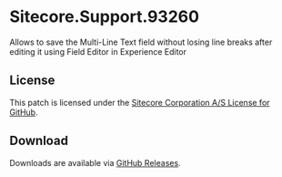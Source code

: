 # Sitecore.Support.93260
Allows to save the Multi-Line Text field without losing line breaks after editing it using Field Editor in Experience Editor

## License  
This patch is licensed under the [Sitecore Corporation A/S License for GitHub](https://github.com/sitecoresupport/Sitecore.Support.93260/blob/master/LICENSE).  

## Download  
Downloads are available via [GitHub Releases](https://github.com/sitecoresupport/Sitecore.Support.93260/releases).  
